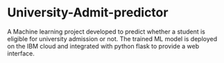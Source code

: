 # University-Admit-predictor
A Machine learning project developed to predict whether a student is eligible for university admission or not. The trained ML model is deployed on the IBM cloud and integrated with python flask to provide a web interface.
